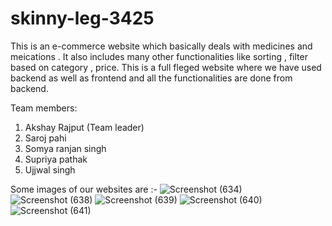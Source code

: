 # skinny-leg-3425
This is an e-commerce website which basically deals with medicines and meications . 
It also includes many other functionalities like sorting , filter based on category , price.
This is a full fleged website where we have used backend as well as frontend and all the functionalities are done from backend.

Team members:
1. Akshay Rajput (Team leader)
2. Saroj pahi
3. Somya ranjan singh
4. Supriya pathak
5. Ujjwal singh

Some images of our websites are :-
![Screenshot (634)](https://user-images.githubusercontent.com/103635044/208608303-c12e6222-f5c1-4fb6-8848-a2d69f84be24.png)
![Screenshot (638)](https://user-images.githubusercontent.com/103635044/208608311-7e8a3b6c-6f26-466c-a892-0c59da85183a.png)
![Screenshot (639)](https://user-images.githubusercontent.com/103635044/208608319-0151eb1f-72ec-4ea4-9732-b96565bc2548.png)
![Screenshot (640)](https://user-images.githubusercontent.com/103635044/208608324-406153b0-9a4e-4c95-a2d5-81f91fe79ea0.png)
![Screenshot (641)](https://user-images.githubusercontent.com/103635044/208608331-a44cb923-f506-4d93-999e-7c334bc20f14.png)

